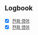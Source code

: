 

## Logbook
- [x] [전화 영어](things:///show?id=7b8Yz4tcDEL6boZBC68KDc)
- [x] [전화 영어](things:///show?id=3zLL6mQWLCmQvPsMhuotDQ)